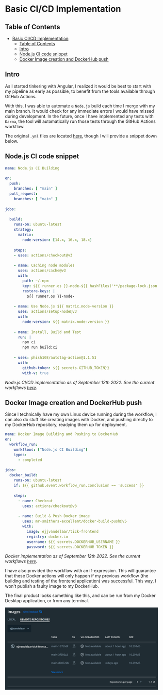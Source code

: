 # Basic CI/CD Implementation

## Table of Contents

- [Basic CI/CD Implementation](#basic-cicd-implementation)
  - [Table of Contents](#table-of-contents)
  - [Intro](#intro)
  - [Node.js CI code snippet](#nodejs-ci-code-snippet)
  - [Docker Image creation and DockerHub push](#docker-image-creation-and-dockerhub-push)
  
## Intro

As I started tinkering with Angular, I realized it would be best to start with my pipeline as early as possible, to benefit from the tools available through GitHub Actions. 

With this, I was able to automate a `Node.js` build each time I merge with my main branch. It would check for any immediate errors I would have missed during development. In the future, once I have implemented any tests with `Karma`, the tool will automatically run those tests through the GitHub Actions workflow.

The original `.yml` files are located [here](https://github.com/tick-github/tick-frontend/tree/main/.github/workflows), though I will provide a snippet down below. 

## Node.js CI code snippet

```yml
name: Node.js CI Building

on:
  push:
    branches: [ "main" ]
  pull_request:
    branches: [ "main" ]

jobs:

  build:
    runs-on: ubuntu-latest
    strategy:
      matrix:
        node-version: [14.x, 16.x, 18.x]

    steps:
    - uses: actions/checkout@v3
    
    - name: Caching node modules
      uses: actions/cache@v3
      with:
        path: ~/.npm
        key: ${{ runner.os }}-node-${{ hashFiles('**/package-lock.json') }}
        restore-keys: |
          ${{ runner.os }}-node-
    
    - name: Use Node.js ${{ matrix.node-version }}
      uses: actions/setup-node@v3
      with:
        node-version: ${{ matrix.node-version }}
    
    - name: Install, Build and Test
      run: |
        npm ci
        npm run build:ci
        
    - uses: phish108/autotag-action@1.1.51
      with:
        github-token: ${{ secrets.GITHUB_TOKEN}}
        with-v: true
```
*Node.js CI/CD implementation as of September 12th 2022. See the current workflows [here](https://github.com/tick-github/tick-frontend/tree/main/.github/workflows).*

## Docker Image creation and DockerHub push

Since I technically have my own Linux device running during the workflow, I can also do stuff like creating images with Docker, and pushing directly to my DockerHub repository, readying them up for deployment.

```yml
name: Docker Image Building and Pushing to DockerHub
on:
  workflow_run:
    workflows: ["Node.js CI Building"]
    types:
      - completed

jobs:
  docker_build:
    runs-on: ubuntu-latest
    if: ${{ github.event.workflow_run.conclusion == 'success' }}
    
    steps:      
      - name: Checkout
        uses: actions/checkout@v3

      - name: Build & Push Docker image
        uses: mr-smithers-excellent/docker-build-push@v5        
        with:
          image: ejjvandelaar/tick-frontend
          registry: docker.io
          username: ${{ secrets.DOCKERHUB_USERNAME }}
          password: ${{ secrets.DOCKERHUB_TOKEN }} 
```
*Docker implementation as of September 12th 2022. See the current workflows [here](https://github.com/tick-github/tick-frontend/tree/main/.github/workflows).*

I have also provided the workflow with an if-expression. This will guarantee that these Docker actions will only happen if my previous workflow (the building and testing of the frontend application) was successful. This way, I won't publish a faulty image to my DockerHub.

The final product looks something like this, and can be run from my Docker Desktop application, or from any terminal.

![Docker Desktop view](/docs/proof/images/1-dockerhub-images.png)
